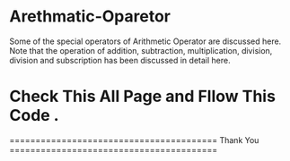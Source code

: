 # Arethmatic-Oparetor
Some of the special operators of Arithmetic Operator are discussed here. Note that the operation of addition, subtraction, multiplication, division, division and subscription has been discussed in detail here.


# Check This All Page and Fllow This Code .






======================================== Thank You ========================================
